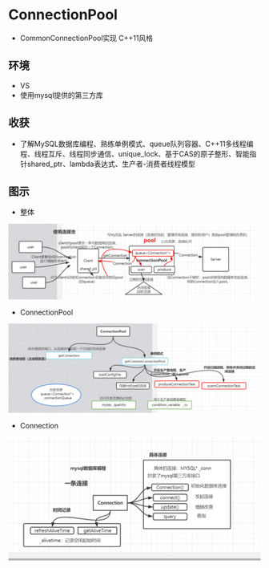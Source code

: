 # ConnectionPool
- CommonConnectionPool实现 C++11风格
## 环境
- VS
- 使用mysql提供的第三方库
## 收获
- 了解MySQL数据库编程、熟练单例模式、queue队列容器、C++11多线程编程、线程互斥、线程同步通信、unique_lock、基于CAS的原子整形、智能指针shared_ptr、lambda表达式、生产者-消费者线程模型

## 图示

- 整体

![](./整体.png)

- ConnectionPool

![](./ConnectionPool.png)

- Connection

![](./Connection.png)
